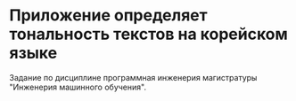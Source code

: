 # Приложение определяет тональность текстов на корейском языке
Задание по дисциплине программная инженерия магистратуры "Инженерия машинного обучения".